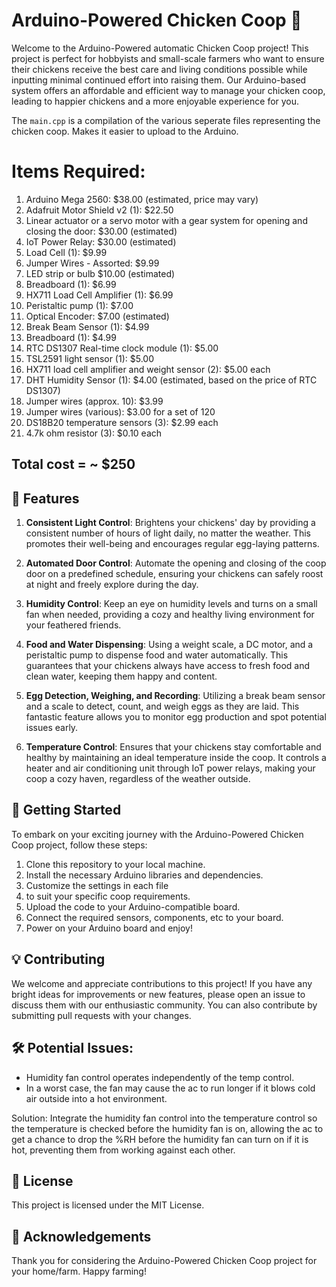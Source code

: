 # Arduino-Powered Chicken Coop 🐔

Welcome to the Arduino-Powered automatic Chicken Coop project! This project is perfect for hobbyists and small-scale farmers who want to ensure their chickens receive the best care and living conditions possible while inputting minimal continued effort into raising them. Our Arduino-based system offers an affordable and efficient way to manage your chicken coop, leading to happier chickens and a more enjoyable experience for you.

The `main.cpp` is a compilation of the various seperate files representing the chicken coop. Makes it easier to upload to the Arduino. 

# Items Required: 
1. Arduino Mega 2560: $38.00 (estimated, price may vary)
2. Adafruit Motor Shield v2 (1): $22.50
3. Linear actuator or a servo motor with a gear system for opening and closing the door: $30.00 (estimated)
4. IoT Power Relay: $30.00 (estimated)
5. Load Cell (1): $9.99
6. Jumper Wires - Assorted: $9.99
7. LED strip or bulb $10.00 (estimated)
8. Breadboard (1): $6.99
9. HX711 Load Cell Amplifier (1): $6.99
10. Peristaltic pump (1): $7.00
11. Optical Encoder: $7.00 (estimated)
12. Break Beam Sensor (1): $4.99
13. Breadboard (1): $4.99
15. RTC DS1307 Real-time clock module (1): $5.00
16. TSL2591 light sensor (1): $5.00
17. HX711 load cell amplifier and weight sensor (2): $5.00 each
18. DHT Humidity Sensor (1): $4.00 (estimated, based on the price of RTC DS1307)
19. Jumper wires (approx. 10): $3.99
20. Jumper wires (various): $3.00 for a set of 120
21. DS18B20 temperature sensors (3): $2.99 each
22. 4.7k ohm resistor (3): $0.10 each

## Total cost = ~ $250 ##

## 🌈 Features

1. **Consistent Light Control**: Brightens your chickens' day by providing a consistent number of hours of light daily, no matter the weather. This promotes their well-being and encourages regular egg-laying patterns.

2. **Automated Door Control**: Automate the opening and closing of the coop door on a predefined schedule, ensuring your chickens can safely roost at night and freely explore during the day.

3. **Humidity Control**: Keep an eye on humidity levels and turns on a small fan when needed, providing a cozy and healthy living environment for your feathered friends.

4. **Food and Water Dispensing**: Using a weight scale, a DC motor, and a peristaltic pump to dispense food and water automatically. This guarantees that your chickens always have access to fresh food and clean water, keeping them happy and content.

5. **Egg Detection, Weighing, and Recording**: Utilizing a break beam sensor and a scale to detect, count, and weigh eggs as they are laid. This fantastic feature allows you to monitor egg production and spot potential issues early.

6. **Temperature Control**: Ensures that your chickens stay comfortable and healthy by maintaining an ideal temperature inside the coop. It controls a heater and air conditioning unit through IoT power relays, making your coop a cozy haven, regardless of the weather outside.

## 🚀 Getting Started

To embark on your exciting journey with the Arduino-Powered Chicken Coop project, follow these steps:

1. Clone this repository to your local machine.
2. Install the necessary Arduino libraries and dependencies.
3. Customize the settings in each file
4.  to suit your specific coop requirements.
5. Upload the code to your Arduino-compatible board.
6. Connect the required sensors, components, etc to your board.
7. Power on your Arduino board and enjoy!

## 💡 Contributing

We welcome and appreciate contributions to this project! If you have any bright ideas for improvements or new features, please open an issue to discuss them with our enthusiastic community. You can also contribute by submitting pull requests with your changes.

## 🛠️ Potential Issues:
- Humidity fan control operates independently of the temp control. 
- In a worst case, the fan may cause the ac to run longer if it blows cold air outside into a hot environment.

Solution: Integrate the humidity fan control into the temperature control so the temperature is checked before the humidity fan is on, allowing the ac to get a chance to drop the %RH before the humidity fan can turn on if it is hot, preventing them from working against each other. 

## 📜 License

This project is licensed under the MIT License.

## 🎉 Acknowledgements

Thank you for considering the Arduino-Powered Chicken Coop project for your home/farm. Happy farming! 
